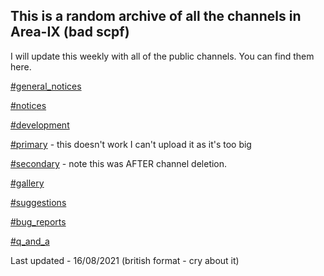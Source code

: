 ## This is a random archive of all the channels in Area-IX (bad scpf) 

I will update this weekly with all of the public channels. You can find them here.

[#general_notices](https://byte223.github.io/areaix-memories/files/notices.html)  

[#notices](https://byte223.github.io/areaix-memories/files/announcements.html)

[#development](https://byte223.github.io/areaix-memories/files/development.html)

[#primary](https://byte223.github.io/areaix-memories/files/primary.html) - this doesn't work I can't upload it as it's too big

[#secondary](https://byte223.github.io/areaix-memories/files/secondary.html) - note this was AFTER channel deletion.

[#gallery](https://byte223.github.io/areaix-memories/files/gallery.html)

[#suggestions](https://byte223.github.io/areaix-memories/files/suggestions.html)

[#bug_reports](https://byte223.github.io/areaix-memories/files/bugs.html)

[#q_and_a](https://byte223.github.io/areaix-memories/files/qanda.html)

Last updated - 16/08/2021 (british format - cry about it)
